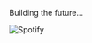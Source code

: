 Building the future...
&nbsp;<div align="left">
![Spotify](https://novatorem.vercel.app/api/spotify?background_color=0d1117&border_color=ffffff)
